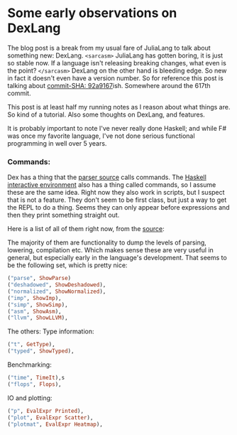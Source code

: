 # Some early observations on DexLang

The blog post is a break from my usual fare of JuliaLang to talk about something new: DexLang.
`<sarcasm>`
JuliaLang has gotten boring, it is just so stable now.
If a language isn't releasing breaking changes, what even is the point?
`</sarcasm>`
DexLang on the other hand is bleeding edge.
So new in fact it doesn't even have a version number.
So for reference this post is talking about [commit-SHA: 92a9167](https://github.com/google-research/dex-lang/commit/92a916859befc746fa050e55fb71b733d04d21ea)ish.
Somewhere around the 617th commit.

This post is at least half my running notes as I reason about what things are.
So kind of a tutorial.
Also some thoughts on DexLang, and features.

It is probably important to note I've never really done Haskell;
and while F# was once my favorite language, I've not done serious functional programming in well over 5 years.


### Commands:

Dex has a thing that the [parser source](https://github.com/google-research/dex-lang/blob/master/src/lib/Parser.hs#L77) calls commands.
The [Haskell interactive environment](https://downloads.haskell.org/~ghc/7.4.1/docs/html/users_guide/ghci-commands.html) also has a thing called commands, so I assume these are the same idea.
Right now they also work in scripts, but I suspect that is not a feature.
They don't seem to be first class, but just a way to get the REPL to do a thing.
Seems they can only appear before expressions and then they print something straight out.

Here is a list of all of them right now, from the [source](https://github.com/google-research/dex-lang/blob/92a916859befc746fa050e55fb71b733d04d21ea/src/lib/Syntax.hs#L141-L145):

The majority of them are functionality to dump the levels of parsing, lowering, compilation etc.
Which makes sense these are very useful in general, but especially early in the language's development.
That seems to be the following set, which is pretty nice:
```haskell
("parse", ShowParse)
("deshadowed", ShowDeshadowed),
("normalized", ShowNormalized), 
("imp", ShowImp),
("simp", ShowSimp),
("asm", ShowAsm),
("llvm", ShowLLVM),
```

The others:
Type information:
```haskell
("t", GetType),
("typed", ShowTyped),
 ```

Benchmarking:
```haskell
("time", TimeIt),s
("flops", Flops), 
```

IO and plotting:
```haskell
("p", EvalExpr Printed),
("plot", EvalExpr Scatter),
("plotmat", EvalExpr Heatmap),
```